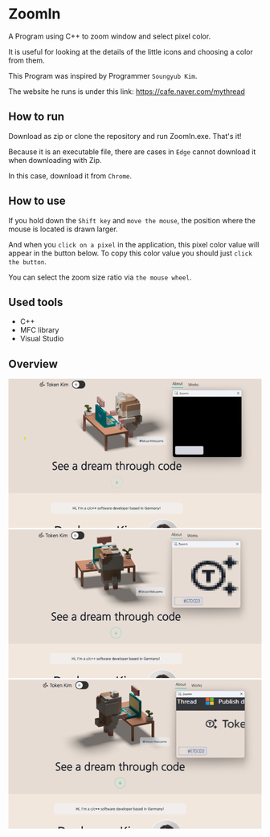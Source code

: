 # ZoomIn

A Program using C++ to zoom window and select pixel color.

It is useful for looking at the details of the little icons and choosing a color from them.

This Program was inspired by Programmer `Soungyub Kim`.

The website he runs is under this link: https://cafe.naver.com/mythread

## How to run

Download as zip or clone the repository and run ZoomIn.exe. That's it!

Because it is an executable file, there are cases in `Edge` cannot download it when downloading with Zip.

In this case, download it from `Chrome`.

## How to use

If you hold down the `Shift key` and `move the mouse`, the position where the mouse is located is drawn larger.

And when you `click on a pixel` in the application, this pixel color value will appear in the button below. To copy this color value you should just `click the button`.

You can select the zoom size ratio via `the mouse wheel`.

## Used tools

- C++
- MFC library
- Visual Studio

## Overview

  <img src="./imgs/zoomin01.png" alt="zoomin01"/>
  <img src="./imgs/zoomin02.png" alt="zoomin02"/>
  <img src="./imgs/zoomin03.png" alt="zoomin03"/>

